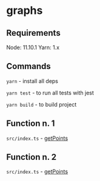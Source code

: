 # graphs

## Requirements
Node: 11.10.1
Yarn: 1.x

## Commands
`yarn` - install all deps

`yarn test` - to run all tests with jest

`yarn build` - to build project

## Function n. 1
`src/index.ts` - [getPoints](https://github.com/mantovanig/graphs/blob/master/src/index.ts#L78)

## Function n. 2
`src/index.ts` - [getPoints](https://github.com/mantovanig/graphs/blob/master/src/index.ts#L127)